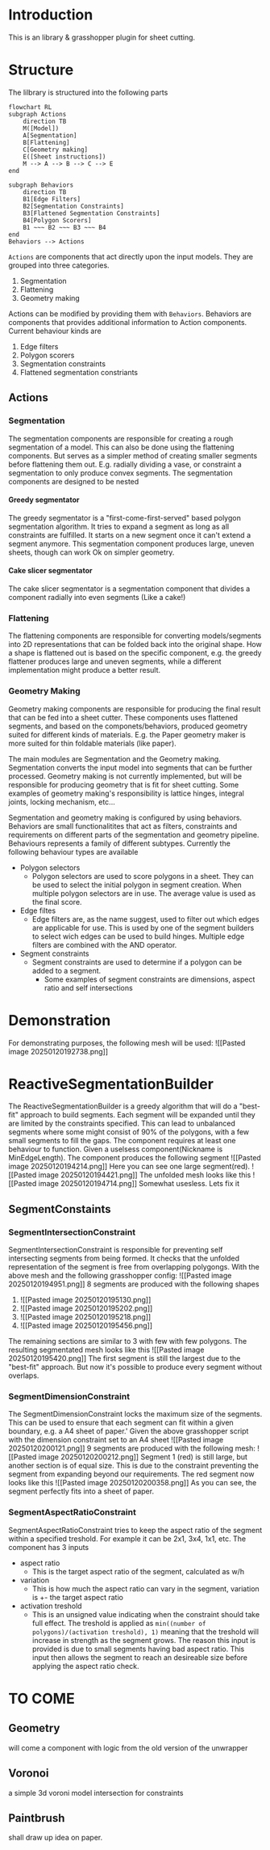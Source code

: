 # Introduction
This is an library & grasshopper plugin for sheet cutting. 

# Structure
The lilbrary is structured into the following parts
```mermaid
flowchart RL
subgraph Actions
    direction TB
    M([Model])
    A[Segmentation]
    B[Flattening]
    C[Geometry making]
    E([Sheet instructions])
    M --> A --> B --> C --> E
end

subgraph Behaviors
    direction TB
    B1[Edge Filters]
    B2[Segmentation Constraints]
    B3[Flattened Segmentation Constraints]
    B4[Polygon Scorers]
    B1 ~~~ B2 ~~~ B3 ~~~ B4
end
Behaviors --> Actions
```

`Actions` are components that act directly upon the input models. They are grouped into three categories.
1. Segmentation
2. Flattening
3. Geometry making

Actions can be modified by providing them with `Behaviors`. Behaviors are components that provides additional information to Action components. Current behaviour kinds are
1. Edge filters
2. Polygon scorers
3. Segmentation constraints
4. Flattened segmentation constriants


## Actions
### Segmentation
The segmentation components are responsible for creating a rough segmentation of a model. This can also be done using the flattening components. But serves as a simpler method of creating smaller segments before flattening them out. E.g. radially dividing a vase, or constraint a segmentation to only produce convex segments. The segmentation components are designed to be nested

#### Greedy segmentator
The greedy segmentator is a "first-come-first-served" based polygon segmentation algorithm. It tries to expand a segment as long as all constraints are fulfilled. It starts on a new segment once it can't extend a segment anymore. This segmentation component produces large, uneven sheets, though can work Ok on simpler geometry.

#### Cake slicer segmentator
The cake slicer segmentator is a segmentation component that divides a component radially into even segments (Like a cake!)

### Flattening
The flattening components are responsible for converting models/segments into 2D representations that can be folded back into the original shape. How a shape is flattened out is based on the specific component, e.g. the greedy flattener produces large and uneven segments, while a different implementation might produce a better result.

### Geometry Making

Geometry making components are responsible for producing the final result that can be fed into a sheet cutter. These components uses flattened segments, and based on the componets/behaviors, produced geometry suited for different kinds of materials. E.g. the Paper geometry maker is more suited for thin foldable materials (like paper).

The main modules are Segmentation and the Geometry making. Segmentation converts the input model into segments that can be further processed. Geometry making is not currently implemented, but will be responsible for producing geometry that is fit for sheet cutting. Some examples of geometry making's responsibility is lattice hinges, integral joints, locking mechanism, etc...

Segmentation and geometry making is configured by using behaviors. Behaviors are small functionalitites that act as filters, constraints and requirements on different parts of the segmentation and geometry pipeline. Behaviours represents a family of different subtypes. Currently the following behaviour types are available
- Polygon selectors
	- Polygon selectors are used to score polygons in a sheet. They can be used to select the initial polygon in segment creation. When multiple polygon selectors are in use. The average value is used as the final score.
- Edge filtes
	- Edge filters are, as the name suggest, used to filter out which edges are applicable for use. This is used by one of the segment builders to select wich edges can be used to build hinges. Multiple edge filters are combined with the AND operator. 
- Segment constraints
	- Segment constraints are used to determine if a polygon can be added to a segment.
		- Some examples of segment constraints are dimensions, aspect ratio and self intersections


# Demonstration

For demonstrating purposes, the following mesh will be used:
![[Pasted image 20250120192738.png]]

# ReactiveSegmentationBuilder

The ReactiveSegmentationBuilder is a greedy algorithm that will do a "best-fit" approach to build segments. Each segment will be expanded until they are limited by the constraints specified. This can lead to unbalanced segments where some might consist of 90% of the polygons, with a few small segments to fill the gaps. The component requires at least one behaviour to function. Given a uselsess component(Nickname is MinEdgeLength). The component produces the following segment
![[Pasted image 20250120194214.png]]
Here you can see one large segment(red).
![[Pasted image 20250120194421.png]]
The unfolded mesh looks like this
![[Pasted image 20250120194714.png]]
Somewhat usesless. Lets fix it

## SegmentConstaints
### SegmentIntersectionConstraint
SegmentIntersectionConstraint is responsible for preventing self intersecting segments from being formed. It checks that the unfolded representation of the segment is free from overlapping polygongs.
With the above mesh and the following grasshopper config:
![[Pasted image 20250120194951.png]]
8 segments are produced with the following shapes
1. ![[Pasted image 20250120195130.png]]
2. ![[Pasted image 20250120195202.png]]
3. ![[Pasted image 20250120195218.png]]
4. ![[Pasted image 20250120195456.png]]

The remaining sections are similar to 3 with few   with few polygons. The resulting segmentated mesh looks like this
![[Pasted image 20250120195420.png]]
The first segment is still the largest due to the "best-fit" approach. But now it's possible to produce every segment without overlaps.

### SegmentDimensionConstraint
The SegmentDimensionConstraint locks the maximum size of the segments. This can be used to ensure that each segment can fit within a given boundary, e.g. a A4 sheet of paper.'
Given the above grasshopper script with the dimension constraint set to an A4 sheet
![[Pasted image 20250120200121.png]]
9 segments are produced with the following mesh:
![[Pasted image 20250120200212.png]]
Segment 1 (red) is still large, but another section is of equal size. This is due to the constraint preventing the segment from expanding beyond our requirements.
The red segment now looks like this
![[Pasted image 20250120200358.png]]
As you can see, the segment perfectly fits into a sheet of paper.

### SegmentAspectRatioConstraint
SegmentAspectRatioConstraint tries to keep the aspect ratio of the segment within a specified treshold. For example it can be 2x1, 3x4, 1x1, etc.
The component has 3 inputs
- aspect ratio
	- This is the target aspect ratio of the segment, calculated as w/h
- variation
	- This is how much the aspect ratio can vary in the segment, variation is +- the target aspect ratio
- activation treshold
	- This is an unsigned value indicating when the constraint should take full effect. The treshold is applied as `min((number of polygons)/(activation treshold), 1)` meaning that the treshold will increase in strength as the segment grows. The reason this input is provided is due to small segments having bad aspect ratio. This input then allows the segment to reach an desireable size before applying the aspect ratio check.

# TO COME
## Geometry
will come a component with logic from the old version of the unwrapper

## Voronoi
a simple 3d voroni model intersection for constraints

## Paintbrush
shall draw up idea on paper.